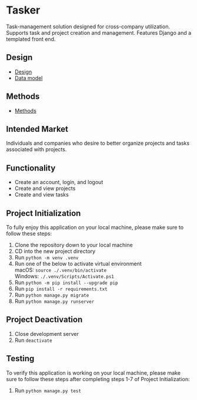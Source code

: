 # Tasker
Task-management solution designed for cross-company utilization. Supports task and project creation and management. Features Django and a templated front end.


## Design
- [Design](docs/design.md)
- [Data model](docs/data-model.md)

## Methods
- [Methods](docs/methods.md)


## Intended Market
Individuals and companies who desire to better organize projects and tasks associated with projects.

## Functionality
- Create an account, login, and logout
- Create and view projects
- Create and view tasks


## Project Initialization

To fully enjoy this application on your local machine, please make sure to follow these steps:

1. Clone the repository down to your local machine
2. CD into the new project directory
3. Run `python -m venv .venv`
4. Run one of the below to activate virtual environment <br />
macOS: `source ./.venv/bin/activate`   <br/>
Windows: `./.venv/Scripts/Activate.ps1`
5. Run `python -m pip install --upgrade pip`
6. Run `pip install -r requirements.txt`
7. Run `python manage.py migrate`
8. Run `python manage.py runserver`


## Project Deactivation
1. Close development server
2. Run `deactivate`


## Testing

To verify this application is working on your local machine, please make sure to follow these steps after completing steps 1-7 of Project Initialization:

1. Run `python manage.py test`
